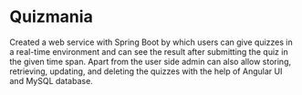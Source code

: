 # Quizmania
Created a web service with Spring Boot by which users can give quizzes in a real-time environment and can see the result after submitting the quiz in the given time span. Apart from the user side admin can also allow storing, retrieving, updating, and deleting the quizzes with the help of Angular UI and MySQL database.
